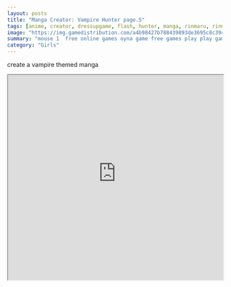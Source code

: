 ```yaml
---
layout: posts
title: "Manga Creator: Vampire Hunter page.5"
tags: [anime, creator, dressupgame, flash, hunter, manga, rinmaru, rinmarugames, vampire, free, online, games, oyna, game, free, games, play, play, games]
image: "https://img.gamedistribution.com/a4b98427b788439893de3695c8c3943e.jpg"
summary: "mouse 1  free online games oyna game free games play play games"
category: "Girls"
---
```


create a vampire themed manga

<iframe width="100%" height="480px;" src="https://flash.gamedistribution.com?game=a4b98427b788439893de3695c8c3943e"></iframe>